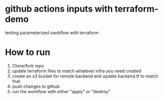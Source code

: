 # github actions inputs with terraform-demo
testing parameterized owrkflow with terraform


# How to run
1. Clone/fork repo
2. update terraform files to match whatever infra you need created
3. create an s3 bucket for remote backend and update backend.tf to match that
4. push changes to github
5. run the workflow with either "apply" or "destroy"